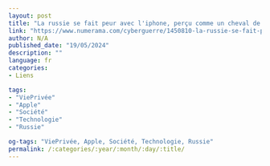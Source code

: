```yaml
---
layout: post
title: "La russie se fait peur avec l'iphone, perçu comme un cheval de troie des usa"
link: "https://www.numerama.com/cyberguerre/1450810-la-russie-se-fait-peur-avec-liphone-percu-comme-un-cheval-de-troie-des-usa.html"
author: N/A
published_date: "19/05/2024"
description: ""
language: fr
categories:
- Liens

tags:
- "ViePrivée"
- "Apple"
- "Société"
- "Technologie"
- "Russie"

og-tags: "ViePrivée, Apple, Société, Technologie, Russie"
permalink: /:categories/:year/:month/:day/:title/
---
```

